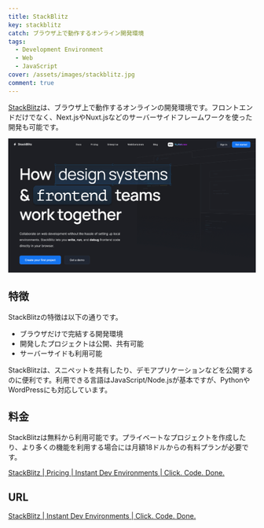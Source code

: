 ```yaml
---
title: StackBlitz
key: stackblitz
catch: ブラウザ上で動作するオンライン開発環境
tags:
  - Development Environment
  - Web
  - JavaScript
cover: /assets/images/stackblitz.jpg
comment: true
---
```


[StackBlitz](https://stackblitz.com/)は、ブラウザ上で動作するオンラインの開発環境です。フロントエンドだけでなく、Next.jsやNuxt.jsなどのサーバーサイドフレームワークを使った開発も可能です。

[![StackBlitzのWebサイト](/assets/images/stackblitz.jpg)](https://stackblitz.com/)

<!--more-->

## 特徴

StackBlitzの特徴は以下の通りです。

- ブラウザだけで完結する開発環境
- 開発したプロジェクトは公開、共有可能
- サーバーサイドも利用可能

StackBlitzは、スニペットを共有したり、デモアプリケーションなどを公開するのに便利です。利用できる言語はJavaScript/Node.jsが基本ですが、PythonやWordPressにも対応しています。

## 料金

StackBlitzは無料から利用可能です。プライベートなプロジェクトを作成したり、より多くの機能を利用する場合には月額18ドルからの有料プランが必要です。

[StackBlitz \| Pricing \| Instant Dev Environments \| Click\. Code\. Done\.](https://stackblitz.com/pricing)

## URL

[StackBlitz \| Instant Dev Environments \| Click. Code. Done.](https://stackblitz.com/)
